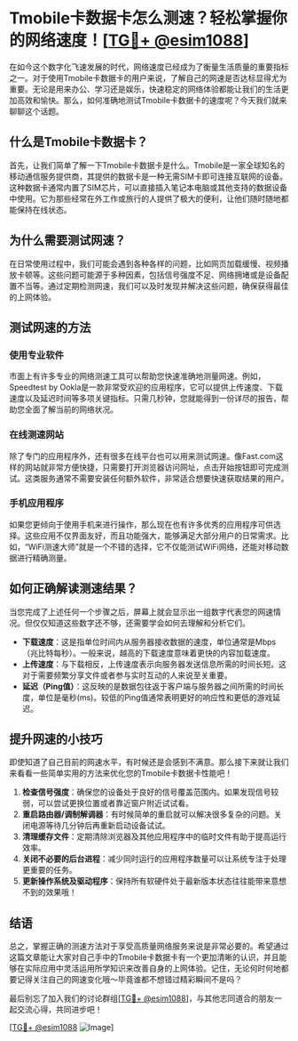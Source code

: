 # Tmobile卡数据卡怎么测速？轻松掌握你的网络速度！[[TG💪+ @esim1088](https://t.me/s/esim1088)]

在如今这个数字化飞速发展的时代，网络速度已经成为了衡量生活质量的重要指标之一。对于使用Tmobile卡数据卡的用户来说，了解自己的网速是否达标显得尤为重要。无论是用来办公、学习还是娱乐，快速稳定的网络体验都能让我们的生活更加高效和愉快。那么，如何准确地测试Tmobile卡数据卡的速度呢？今天我们就来聊聊这个话题。

## 什么是Tmobile卡数据卡？

首先，让我们简单了解一下Tmobile卡数据卡是什么。Tmobile是一家全球知名的移动通信服务提供商，其提供的数据卡是一种无需SIM卡即可连接互联网的设备。这种数据卡通常内置了SIM芯片，可以直接插入笔记本电脑或其他支持的数据设备中使用。它为那些经常在外工作或旅行的人提供了极大的便利，让他们随时随地都能保持在线状态。

## 为什么需要测试网速？

在日常使用过程中，我们可能会遇到各种各样的问题，比如网页加载缓慢、视频播放卡顿等。这些问题可能源于多种因素，包括信号强度不足、网络拥堵或是设备配置不当等。通过定期检测网速，我们可以及时发现并解决这些问题，确保获得最佳的上网体验。

## 测试网速的方法

### 使用专业软件

市面上有许多专业的网络测速工具可以帮助您快速准确地测量网速。例如，Speedtest by Ookla是一款非常受欢迎的应用程序，它可以提供上传速度、下载速度以及延迟时间等多项关键指标。只需几秒钟，您就能得到一份详尽的报告，帮助您全面了解当前的网络状况。

### 在线测速网站

除了专门的应用程序外，还有很多在线平台也可以用来测试网速。像Fast.com这样的网站就非常方便快捷，只需要打开浏览器访问网址，点击开始按钮即可完成测试。这类服务通常不需要安装任何额外软件，非常适合想要快速获取结果的用户。

### 手机应用程序

如果您更倾向于使用手机来进行操作，那么现在也有许多优秀的应用程序可供选择。这些应用不仅界面友好，而且功能强大，能够满足大部分用户的日常需求。比如，“WiFi测速大师”就是一个不错的选择，它不仅能测试WiFi网络，还能对移动数据进行精确测量。

## 如何正确解读测速结果？

当您完成了上述任何一个步骤之后，屏幕上就会显示出一组数字代表您的网速情况。但仅仅知道这些数字还不够，还需要学会如何去理解和分析它们。

- **下载速度**：这是指单位时间内从服务器接收数据的速度，单位通常是Mbps（兆比特每秒）。一般来说，越高的下载速度意味着更快的内容加载速度。
- **上传速度**：与下载相反，上传速度表示向服务器发送信息所需的时间长短。这对于需要频繁分享文件或者参与实时互动的人来说至关重要。
- **延迟（Ping值）**：这反映的是数据包往返于客户端与服务器之间所需的时间长度，单位是毫秒(ms)。较低的Ping值通常表明更好的响应性和更低的游戏延迟。

## 提升网速的小技巧

即使知道了自己目前的网速水平，有时候还是会感到不满意。那么接下来就让我们来看看一些简单实用的方法来优化您的Tmobile卡数据卡性能吧！

1. **检查信号强度**：确保您的设备处于良好的信号覆盖范围内。如果发现信号较弱，可以尝试更换位置或者靠近窗户附近试试看。
2. **重启路由器/调制解调器**：有时候简单的重启就可以解决很多复杂的问题。关闭电源等待几分钟后再重新启动设备试试。
3. **清理缓存文件**：定期清除浏览器及其他应用程序中的临时文件有助于提高运行效率。
4. **关闭不必要的后台进程**：减少同时运行的应用程序数量可以让系统专注于处理更重要的任务。
5. **更新操作系统及驱动程序**：保持所有软硬件处于最新版本状态往往能带来意想不到的效果哦！

## 结语

总之，掌握正确的测速方法对于享受高质量网络服务来说是非常必要的。希望通过这篇文章能让大家对自己手中的Tmobile卡数据卡有一个更加清晰的认识，并且能够在实际应用中灵活运用所学知识来改善自身的上网体验。记住，无论何时何地都要记得关注自己的网速变化哦～毕竟谁都不想错过精彩瞬间不是吗？

最后别忘了加入我们的讨论群组[[TG💪+ @esim1088](https://t.me/s/esim1088)]，与其他志同道合的朋友一起交流心得，共同进步吧！

[[TG💪+ @esim1088](https://t.me/s/esim1088) ![Image](https://i.postimg.cc/4NQfJmqS/Snipaste-2025-05-13-00-14-12.png)]